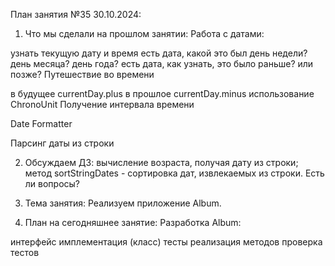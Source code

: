 План занятия №35 30.10.2024:
1. Что мы сделали на прошлом занятии:
   Работа с датами:

узнать текущую дату и время
есть дата, какой это был день недели? день месяца? день года?
есть дата, как узнать, это было раньше? или позже?
Путешествие во времени

в будущее currentDay.plus
в прошлое currentDay.minus
использование ChronoUnit
Получение интервала времени

Date Formatter

Парсинг даты из строки

2. Обсуждаем ДЗ:
   вычисление возраста, получая дату из строки;
   метод sortStringDates - сортировка дат, извлекаемых из строки.
   Есть ли вопросы?

3. Тема занятия:
   Реализуем приложение Album.

4. План на сегодняшнее занятие:
   Разработка Album:

интерфейс
имплементация (класс)
тесты
реализация методов
проверка тестов